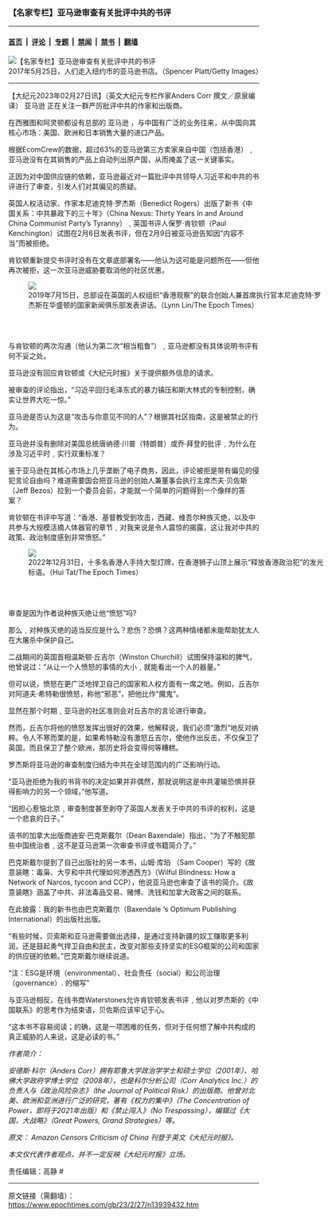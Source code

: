### 【名家专栏】亚马逊审查有关批评中共的书评

---

#### [首页](../../../..?n13939432) &nbsp;|&nbsp; [评论](../../../../../epoch-comment?n13939432) &nbsp;|&nbsp; [专题](../../../../../epoch-special?n13939432) &nbsp;|&nbsp; [禁闻](../../../../../epoch-news?n13939432) &nbsp;|&nbsp; [禁书](../../../../../books?n13939432) &nbsp;|&nbsp; [翻墙](https://github.com/gfw-breaker/nogfw/blob/master/README.md?n13939432)


<div><img alt="【名家专栏】亚马逊审查有关批评中共的书评" class="attachment-djy_600_400 size-djy_600_400 wp-post-image" src="https://i.epochtimes.com/assets/uploads/2023/02/id13939437-Amazon-Bookstore-1200x800-1200x800-600x400.jpg"/>
<div class="caption">
 2017年5月25日，人们走入纽约市的亚马逊书店。（Spencer Platt/Getty Images）
</div></div><hr/><div class="post_content" id="artbody" itemprop="articleBody">
 <!-- article content begin -->
 <p>
  【大纪元2023年02月27日讯】（英文大纪元专栏作家Anders Corr 撰文／原泉编译）
  <ok href="https://www.epochtimes.com/gb/tag/%E4%BA%9A%E9%A9%AC%E9%80%8A.html">
   亚马逊
  </ok>
  正在关注一群严厉批评中共的作家和出版商。
 </p>
 <p>
  在西雅图和阿灵顿都设有总部的
  <ok href="https://www.epochtimes.com/gb/tag/%E4%BA%9A%E9%A9%AC%E9%80%8A.html">
   亚马逊
  </ok>
  ，与中国有广泛的业务往来，从中国向其核心市场：美国、欧洲和日本销售大量的进口产品。
 </p>
 <p>
  根据EcomCrew的数据，超过63%的亚马逊第三方卖家来自中国（包括香港）﹐亚马逊没有在其销售的产品上自动列出原产国，从而掩盖了这一关键事实。
 </p>
 <p>
  正因为对中国供应链的依赖，亚马逊最近对一篇批评中共领导人习近平和中共的书评进行了审查，引发人们对其偏见的质疑。
 </p>
 <p>
  英国人权活动家、作家本尼迪克特‧罗杰斯（Benedict Rogers）出版了新书《中国关系：中共暴政下的三十年》（China Nexus: Thirty Years In and Around China Communist Party’s Tyranny）﹐英国书评人保罗‧肯钦顿（Paul Kenchington）试图在2月6日发表书评，但在2月9日被亚马逊告知因“内容不当”而被拒绝。
 </p>
 <p>
  肯钦顿重新提交书评时没有在文章底部署名——他认为这可能是问题所在——但他再次被拒，这一次亚马逊威胁要取消他的社区优惠。
 </p>
 <figure class="wp-caption aligncenter" style="width: 600px">
  <ok href=" https://img.theepochtimes.com/assets/uploads/2019/07/17/LIN_5982_1-1-1200x800.jpg" rel="noreferrer noopener" target="_blank">
   <img class="" src="https://img.theepochtimes.com/assets/uploads/2019/07/17/LIN_5982_1-1-1200x800.jpg"/>
  </ok>
  <br/><figcaption class="wp-caption-text">
   2019年7月15日，总部设在英国的人权组织“香港观察”的联合创始人兼首席执行官本尼迪克特‧罗杰斯在华盛顿的国家新闻俱乐部发表讲话。（Lynn Lin/The Epoch Times）
  </figcaption><br/>
 </figure><br/>
 <p>
  与肯钦顿的两次沟通（他认为第二次“相当粗鲁”）﹐亚马逊都没有具体说明书评有何不妥之处。
 </p>
 <p>
  亚马逊没有回应肯钦顿或《大纪元时报》关于提供额外信息的请求。
 </p>
 <p>
  被审查的评论指出，“习近平回归毛泽东式的暴力镇压和斯大林式的专制控制，确实让世界大吃一惊。”
 </p>
 <p>
  亚马逊是否认为这是“攻击与你意见不同的人”？根据其社区指南，这是被禁止的行为。
 </p>
 <p>
  亚马逊并没有删除对美国总统唐纳德‧川普（特朗普）或乔‧拜登的批评﹐为什么在涉及习近平时﹐实行双重标准？
 </p>
 <p>
  鉴于亚马逊在其核心市场上几乎垄断了电子商务，因此，评论被拒是带有偏见的侵犯言论自由吗？难道需要国会把亚马逊的创始人兼董事会执行主席杰夫‧贝佐斯（Jeff Bezos）拉到一个委员会前，才能就一个简单的问题得到一个像样的答案？
 </p>
 <p>
  肯钦顿在书评中写道：“香港、基督教受到攻击，西藏、维吾尔种族灭绝，以及中共参与大规模活摘人体器官的章节﹐对我来说是令人震惊的揭露，这让我对中共的政策、政治制度感到非常愤怒。”
 </p>
 <figure class="wp-caption aligncenter" style="width: 601px">
  <ok href=" https://img.theepochtimes.com/assets/uploads/2023/01/01/free-hk-1200x675.jpeg" rel="noreferrer noopener" target="_blank">
   <img class="" src="https://img.theepochtimes.com/assets/uploads/2023/01/01/free-hk-1200x675.jpeg"/>
  </ok>
  <br/><figcaption class="wp-caption-text">
   2022年12月31日，十多名香港人手持大型灯牌，在香港狮子山顶上展示“释放香港政治犯”的发光标语。（Hui Tat/The Epoch Times）
  </figcaption><br/>
 </figure><br/>
 <p>
  审查是因为作者说种族灭绝让他“愤怒”吗?
 </p>
 <p>
  那么﹐对种族灭绝的适当反应是什么？悲伤？恐惧？这两种情绪都未能帮助犹太人在大屠杀中保护自己。
 </p>
 <p>
  二战期间的英国首相温斯顿‧丘吉尔（Winston Churchill）试图保持温和的脾气，他曾说过：“从让一个人愤怒的事情的大小﹐就能看出一个人的器量。”
 </p>
 <p>
  但可以说，愤怒在更广泛地捍卫自己的国家和人权方面有一席之地。例如，丘吉尔对阿道夫‧希特勒很愤怒，称他“邪恶”，把他比作“魔鬼”。
 </p>
 <p>
  显然在那个时期﹐亚马逊的社区准则会对丘吉尔的言论进行审查。
 </p>
 <p>
  然而，丘吉尔将他的愤怒发挥出很好的效果，他解释说，我们必须“激烈”地反对纳粹。令人不寒而栗的是，如果希特勒没有激怒丘吉尔，使他作出反击，不仅保卫了英国，而且保卫了整个欧洲，那历史将会变得何等糟糕。
 </p>
 <p>
  罗杰斯将亚马逊的审查制度归结为中共在全球范围内的广泛影响行动。
 </p>
 <p>
  “亚马逊拒绝为我的书背书的决定如果并非偶然，那就说明这是中共灌输恐惧并获得影响力的另一个领域，”他写道。
 </p>
 <p>
  “因担心惹恼北京﹐审查制度甚至剥夺了英国人发表关于中共的书评的权利，这是一个悲哀的日子。”
 </p>
 <p>
  该书的加拿大出版商迪安‧巴克斯戴尔（Dean Baxendale）指出，“为了不触犯那些中国统治者﹐这不是亚马逊第一次审查书评或书籍简介了。”
 </p>
 <p>
  巴克斯戴尔提到了自己出版社的另一本书，山姆‧库珀 （Sam Cooper）写的《故意装瞎：毒枭、大亨和中共代理如何渗透西方》（Wilful Blindness: How a Network of Narcos, tycoon and CCP），他说亚马逊也审查了该书的简介。《故意装瞎》涵盖了中共、非法毒品交易、赌博、洗钱和加拿大政客之间的联系。
 </p>
 <p>
  在此披露：我的新书也由巴克斯戴尔（Baxendale ‘s Optimum Publishing International）的出版社出版。
 </p>
 <p>
  “有些时候，贝索斯和亚马逊需要做出选择，是通过支持新疆的奴工赚取更多利润，还是鼓起勇气捍卫自由和民主，改变对那些支持坚实的ESG框架的公司和国家的供应链的依赖。”巴克斯戴尔继续说道。
 </p>
 <p>
  “注：ESG是环境（environmental）、社会责任（social）和公司治理（governance）. 的缩写”
 </p>
 <p>
  与亚马逊相反，在线书商Waterstones允许肯钦顿发表书评﹐他以对罗杰斯的《中国联系》的思考作为结束语，贝佐斯应该牢记于心。
 </p>
 <p>
  “这本书不容易阅读；的确，这是一项困难的任务，但对于任何想了解中共构成的真正威胁的人来说，这是必读的书。”
 </p>
 <p>
  <em>
   作者简介：
  </em>
 </p>
 <p>
  <em>
   安德斯‧科尔（Anders Corr）拥有耶鲁大学政治学学士和硕士学位（2001年）、哈佛大学政府学博士学位（2008年），也是科尔分析公司（Corr Analytics Inc.）的负责人与《政治风险杂志》（the Journal of Political Risk）的出版商。他曾对北美、欧洲和亚洲进行广泛的研究，著有《权力的集中》（The Concentration of Power，即将于2021年出版）和《禁止闯入》（No Trespassing），编辑过《大国，大战略》（Great Powers, Grand Strategies）等。
  </em>
 </p>
 <p>
  <em>
   原文：
   <ok href="https://www.theepochtimes.com/amazon-censors-criticism-of-china_5077265.html">
    Amazon Censors Criticism of China
   </ok>
   刊登于英文《大纪元时报》。
  </em>
 </p>
 <p>
  <em>
   本文仅代表作者观点，并不一定反映《大纪元时报》立场。
  </em>
 </p>
 <p>
  责任编辑：高静 #
 </p>
 <!-- article content end -->
 <div id="below_article_ad">
 </div>
</div>


---

原文链接（需翻墙）：https://www.epochtimes.com/gb/23/2/27/n13939432.htm